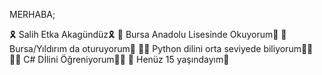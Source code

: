 MERHABA;



🎗️ Salih Etka Akagündüz🎗️
🏫 Bursa Anadolu Lisesinde Okuyorum🏫
🚩 Bursa/Yıldırım da oturuyorum🚩
👨‍💻 Python dilini orta seviyede biliyorum👨‍💻 
👨‍🏫 C# Dİlini Öğreniyorum👨‍🏫
🧬 Henüz 15 yaşındayım🧬

